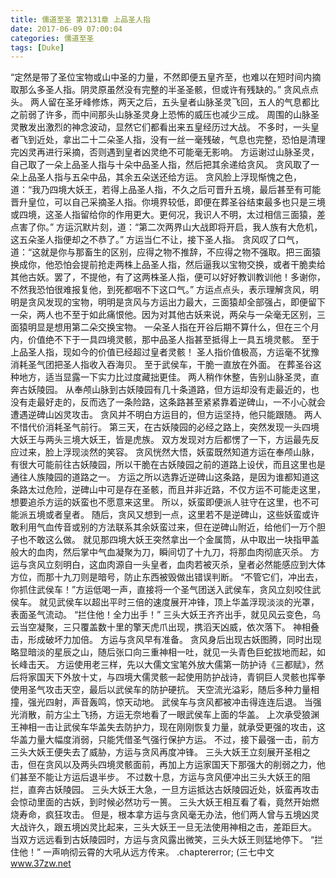 ```yaml
---
title: 儒道至圣 第2131章 上品圣人指
date: 2017-06-09 07:00:04
categories: 儒道至圣
tags: [Duke]
---
```


“定然是带了圣位宝物或山中圣的力量，不然即便五皇齐至，也难以在短时间内摘取那么多圣人指。阴灵原虽然没有完整的半圣圣骸，但或许有残缺的。”
贪风点点头。
两人留在圣牙峰修炼，两天之后，五头皇者山脉圣灵飞回，五人的气息都比之前弱了许多，而中间那头山脉圣灵身上恐怖的威压也减少三成。
周围的山脉圣灵散发出激烈的神念波动，显然它们都看出来五皇经历过大战。
不多时，一头皇者飞到近处，拿出二十二朵圣人指，没有一丝一毫残破，气息也完整，恐怕是清理完凶灵再进行采摘，否则遇到皇者凶灵绝不可能毫无影响。
方运谢过山脉圣灵，自己取了一朵上品圣人指与十朵中品圣人指，然后把其余递给贪风。
贪风取了一朵上品圣人指与五朵中品，其余五朵送还给方运。
贪风脸上浮现惭愧之色，道：“我乃四境大妖王，若得上品圣人指，不久之后可晋升五境，最后甚至有可能晋升皇位，可以自己采摘圣人指。你境界较低，即便在葬圣谷结束最多也只是三境或四境，这圣人指留给你的作用更大。更何况，我识人不明，太过相信三面猿，差点害了你。”
方运沉默片刻，道：“第二次两界山大战即将开启，我人族有大危机，这五朵圣人指便却之不恭了。”
方运当仁不让，接下圣人指。
贪风叹了口气，道：“这就是你与那畜生的区别，应得之物不推辞，不应得之物不强取。把三面猿换成你，他恐怕会提前抢走两株上品圣人指，然后逼我以宝物交换，或者干脆卖给其他古妖。罢了，不提他，有了这两株圣人指，便可以好好教训教训他！多谢你，不然我恐怕很难报复他，到死都咽不下这口气。”
方运点点头，表示理解贪风，明明是贪风发现的宝物，明明是贪风与方运出力最大，三面猿却全部强占，即便留下一朵，两人也不至于如此痛恨他。因为对其他古妖来说，两朵与一朵毫无区别，三面猿明显是想用第二朵交换宝物。
一朵圣人指在开谷后期不算什么，但在三个月内，价值绝不下于一具四境灵骸，那中品圣人指甚至抵得上一具五境灵骸。
至于上品圣人指，现如今的价值已经超过皇者灵骸！
圣人指价值极高，方运毫不犹豫消耗圣气团把圣人指收入吞海贝。
至于武侯车，干脆一直放在外面。
在葬圣谷这种地方，适当显露一下实力比过度藏拙更佳。
两人稍作休整，告别山脉圣灵，直奔古妖陵园。
从奉颅山脉到古妖陵园有几十条道路，但方运却没有走最近的，也没有走最好走的，反而选了一条险路，这条路甚至紧紧靠着逆碑山，一不小心就会遭遇逆碑山凶灵攻击。
贪风并不明白方运目的，但方运坚持，他只能跟随。
两人不惜代价消耗圣气前行。
第三天，在古妖陵园的必经之路上，突然发现一头四境大妖王与两头三境大妖王，皆是虎族。
双方发现对方后都愣了一下，方运最先反应过来，脸上浮现淡然的笑容。
贪风恍然大悟，妖蛮既然知道方运在奉颅山脉，有很大可能前往古妖陵园，所以干脆在古妖陵园之前的道路上设伏，而且这里也是通往人族陵园的道路之一。
方运之所以选靠近逆碑山这条路，是因为谁都知道这条路太过危险，逆碑山中可是存在圣骸，而且并非近路，不仅方运不可能走这里，想要追杀方运的妖蛮也不愿意来这里。
所以，妖蛮即便派人驻守在这里，也不可能派五境或者皇者。
随后，贪风又想到一点，这里若不是逆碑山，这些妖蛮或许敢利用气血传音或别的方法联系其余妖蛮过来，但在逆碑山附近，给他们一万个胆子也不敢这么做。
就见那四境大妖王突然拿出一个金属筒，从中取出一块指甲盖般大的血肉，然后掌中气血凝聚为刀，瞬间切了十九刀，将那血肉彻底灭杀。
方运与贪风立刻明白，这血肉源自一头皇者，血肉若被灭杀，皇者必然能感应到大体方位，而那十九刀则是暗号，防止东西被毁做出错误判断。
“不管它们，冲出去，你抓住武侯车！”方运低喝一声，直接将一个圣气团送入武侯车，贪风立刻咬住武侯车。
就见武侯车以超出平时三倍的速度展开冲锋，顶上华盖浮现淡淡的光罩，表面圣气流动。
“拦住他！全力出手！”
三头大妖王齐齐出手，就见风云变色，乌云当空凝聚，三只覆盖数十里的擎天虎爪出现，携滔天凶威，依次落下。
神相叠击，形成破坏力加倍。
方运与贪风早有准备。
贪风身后出现古妖图腾，同时出现略显暗淡的星辰之山，随后张口向三重神相一吐，就见一头青色巨蛇拔地而起，如长峰击天。
方运使用老三样，先以大儒文宝笔外放大儒第一防护诗《三都赋》，然后将家国天下外放十丈，与四境大儒灵骸一起使用防护战诗，青铜巨人灵骸也挥拳使用圣气攻击天空，最后以武侯车的防护硬抗。
天空流光溢彩，随后多种力量相撞，强光四射，声音轰鸣，惊天动地。
武侯车与贪风都被冲击得连连后退。
当强光消散，前方尘土飞扬，方运无奈地看了一眼武侯车上面的华盖。
上次承受狼渊王神相一击让武侯车华盖失去防护力，现在刚刚恢复力量，就承受更强的攻击，这华盖力量大幅度消弱，只能凭借圣气强行保护方运。
不过，接下最强一击，前方三头大妖王便失去了威胁，方运与贪风再度冲锋。
三头大妖王立刻展开圣相之击，但在贪风以及两头四境灵骸面前，再加上方运家国天下那强大的削弱之力，他们甚至不能让方运后退半步。
不过数十息，方运与贪风便冲出三头大妖王的阻拦，直奔古妖陵园。
三头大妖王大急，一旦方运抵达古妖陵园近处，妖蛮再攻击会惊动里面的古妖，到时候必然功亏一篑。
三头大妖王相互看了看，竟然开始燃烧寿命，疯狂攻击。
但是，根本拿方运与贪风毫无办法，他们两人曾与五境凶灵大战许久，跟五境凶灵比起来，三头大妖王一旦无法使用神相之击，差距巨大。
当双方远远看到古妖陵园时，方运与贪风露出微笑，三头大妖王则猛地停下。
“拦住他！”
一声响彻云霄的大吼从远方传来。
.chaptererror;
(三七中文 www.37zw.net